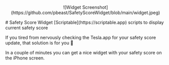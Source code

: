 <p align="center">
  ![Widget Screenshot](https://github.com/pbeast/SafetyScoreWidget/blob/main/widget.jpeg)
</p>
# Safety Score Widget
[Scriptable](https://scriptable.app) scripts to display current safety score

If you tired from nervously checking the Tesla.app for your safety score update, that solution is for you 🙂

In a couple of minutes you can get a nice widget with your safety score on the iPhone screen.
